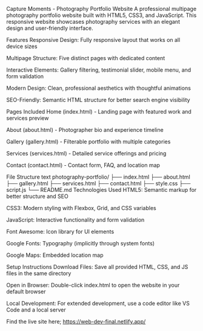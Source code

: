 Capture Moments - Photography Portfolio Website
A professional multipage photography portfolio website built with HTML5, CSS3, and JavaScript. This responsive website showcases photography services with an elegant design and user-friendly interface.

Features
Responsive Design: Fully responsive layout that works on all device sizes

Multipage Structure: Five distinct pages with dedicated content

Interactive Elements: Gallery filtering, testimonial slider, mobile menu, and form validation

Modern Design: Clean, professional aesthetics with thoughtful animations

SEO-Friendly: Semantic HTML structure for better search engine visibility

Pages Included
Home (index.html) - Landing page with featured work and services preview

About (about.html) - Photographer bio and experience timeline

Gallery (gallery.html) - Filterable portfolio with multiple categories

Services (services.html) - Detailed service offerings and pricing

Contact (contact.html) - Contact form, FAQ, and location map

File Structure
text
photography-portfolio/
├── index.html
├── about.html
├── gallery.html
├── services.html
├── contact.html
├── style.css
├── script.js
└── README.md
Technologies Used
HTML5: Semantic markup for better structure and SEO

CSS3: Modern styling with Flexbox, Grid, and CSS variables

JavaScript: Interactive functionality and form validation

Font Awesome: Icon library for UI elements

Google Fonts: Typography (implicitly through system fonts)

Google Maps: Embedded location map

Setup Instructions
Download Files: Save all provided HTML, CSS, and JS files in the same directory

Open in Browser: Double-click index.html to open the website in your default browser

Local Development: For extended development, use a code editor like VS Code and a local server

Find the live site here; https://web-dev-final.netlify.app/
